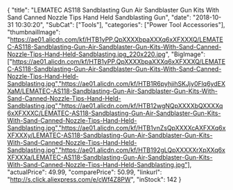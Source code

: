 {
	"title": "LEMATEC AS118 Sandblasting Gun Air Sandblaster Gun Kits With Sand Canned Nozzle Tips Hand Held Sandblasting Gun",
	"date": "2018-10-31 10:30:20",
	"SubCat": ["Tools"],
	"categories": ["Power Tool Accessories"],
	"thumbnailImage": "https://ae01.alicdn.com/kf/HTB1yPP.QpXXXXbpaXXXq6xXFXXXQ/LEMATEC-AS118-Sandblasting-Gun-Air-Sandblaster-Gun-Kits-With-Sand-Canned-Nozzle-Tips-Hand-Held-Sandblasting.jpg_220x220.jpg",
	"BigImage": ["https://ae01.alicdn.com/kf/HTB1yPP.QpXXXXbpaXXXq6xXFXXXQ/LEMATEC-AS118-Sandblasting-Gun-Air-Sandblaster-Gun-Kits-With-Sand-Canned-Nozzle-Tips-Hand-Held-Sandblasting.jpg","https://ae01.alicdn.com/kf/HTB1R6pyhjihSKJjy0Flq6ydEXXaM/LEMATEC-AS118-Sandblasting-Gun-Air-Sandblaster-Gun-Kits-With-Sand-Canned-Nozzle-Tips-Hand-Held-Sandblasting.jpg","https://ae01.alicdn.com/kf/HTB12wgNQpXXXXbQXXXXq6xXFXXXC/LEMATEC-AS118-Sandblasting-Gun-Air-Sandblaster-Gun-Kits-With-Sand-Canned-Nozzle-Tips-Hand-Held-Sandblasting.jpg","https://ae01.alicdn.com/kf/HTB1vnZsQpXXXXcAXFXXq6xXFXXXy/LEMATEC-AS118-Sandblasting-Gun-Air-Sandblaster-Gun-Kits-With-Sand-Canned-Nozzle-Tips-Hand-Held-Sandblasting.jpg","https://ae01.alicdn.com/kf/HTB192gLQpXXXXXrXpXXq6xXFXXXa/LEMATEC-AS118-Sandblasting-Gun-Air-Sandblaster-Gun-Kits-With-Sand-Canned-Nozzle-Tips-Hand-Held-Sandblasting.jpg"],
	"actualPrice": 49.99,
	"comparePrice": 50.99,
	"linkurl": "http://s.click.aliexpress.com/e/cWf4Z8PW",
	"inStock": 142
}
